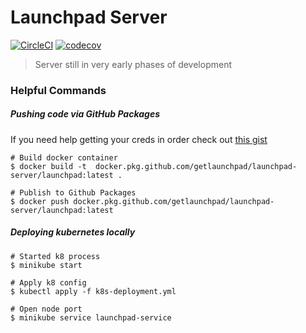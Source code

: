 # Launchpad Server

[![CircleCI](https://circleci.com/gh/getlaunchpad/server.svg?style=svg)](https://circleci.com/gh/getlaunchpad/server)
[![codecov](https://codecov.io/gh/getlaunchpad/server/branch/master/graph/badge.svg)](https://codecov.io/gh/getlaunchpad/server)

> Server still in very early phases of development

### Helpful Commands

##### Pushing code via GitHub Packages

If you need help getting your creds in order check out [this gist](https://gist.github.com/LucasStettner/66b2108d0fd9663f2c09db5556f69d39)

```shell
# Build docker container
$ docker build -t  docker.pkg.github.com/getlaunchpad/launchpad-server/launchpad:latest .

# Publish to Github Packages
$ docker push docker.pkg.github.com/getlaunchpad/launchpad-server/launchpad:latest
```

##### Deploying kubernetes locally

```shell
# Started k8 process
$ minikube start

# Apply k8 config
$ kubectl apply -f k8s-deployment.yml

# Open node port
$ minikube service launchpad-service
```
